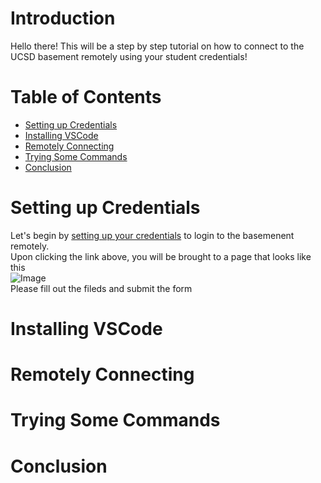# Introduction
Hello there! This will be a step by step tutorial on how to connect to the UCSD basement remotely using your student credentials!

# Table of Contents
- [Setting up Credentials](#setting-up-credentials)
- [Installing VSCode](#installing-vscode)
- [Remotely Connecting](#remotely-connecting)
- [Trying Some Commands](#trying-some-commands)
- [Conclusion](#conclusion)

# Setting up Credentials
Let's begin by [setting up your credentials](https://sdacs.ucsd.edu/~icc/index.php) to login to the basemenent remotely. \
Upon clicking the link above, you will be brought to a page that looks like this \
![Image](https://rutracrafter.github.io/cse15l-lab-reports/assets/student-lookup.png) \
Please fill out the fileds and submit the form

# Installing VSCode

# Remotely Connecting

# Trying Some Commands

# Conclusion
